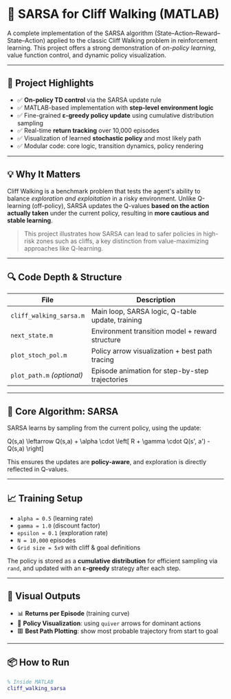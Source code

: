 # 🧠 SARSA for Cliff Walking (MATLAB)

A complete implementation of the SARSA algorithm (State–Action–Reward–State–Action) applied to the classic Cliff Walking problem in reinforcement learning. This project offers a strong demonstration of *on-policy learning*, value function control, and dynamic policy visualization.

---

## 📌 Project Highlights

- ✅ **On-policy TD control** via the SARSA update rule
- ✅ MATLAB-based implementation with **step-level environment logic**
- ✅ Fine-grained **ε-greedy policy update** using cumulative distribution sampling
- ✅ Real-time **return tracking** over 10,000 episodes
- ✅ Visualization of learned **stochastic policy** and most likely path
- ✅ Modular code: core logic, transition dynamics, policy rendering

---

## 💡 Why It Matters

Cliff Walking is a benchmark problem that tests the agent's ability to balance *exploration and exploitation* in a risky environment. Unlike Q-learning (off-policy), SARSA updates the Q-values **based on the action actually taken** under the current policy, resulting in **more cautious and stable learning**.

> This project illustrates how SARSA can lead to safer policies in high-risk zones such as cliffs, a key distinction from value-maximizing approaches like Q-learning.

---

## 🔍 Code Depth & Structure

| File                     | Description                                      |
|--------------------------|--------------------------------------------------|
| `cliff_walking_sarsa.m`  | Main loop, SARSA logic, Q-table update, training |
| `next_state.m`           | Environment transition model + reward structure  |
| `plot_stoch_pol.m`       | Policy arrow visualization + best path tracing   |
| `plot_path.m` *(optional)* | Episode animation for step-by-step trajectories  |

---

## 🔧 Core Algorithm: SARSA

SARSA learns by sampling from the current policy, using the update:


Q(s,a) \leftarrow Q(s,a) + \alpha \cdot \left[ R + \gamma \cdot Q(s', a') - Q(s,a) \right]


This ensures the updates are **policy-aware**, and exploration is directly reflected in Q-values.

---

## 📈 Training Setup

- `alpha = 0.5` (learning rate)
- `gamma = 1.0` (discount factor)
- `epsilon = 0.1` (exploration rate)
- `N = 10,000` episodes
- `Grid size = 5x9` with cliff & goal definitions

The policy is stored as a **cumulative distribution** for efficient sampling via `rand`, and updated with an **ε-greedy** strategy after each step.

---

## 🧠 Visual Outputs

- 📊 **Returns per Episode** (training curve)
- 🧭 **Policy Visualization**: using `quiver` arrows for dominant actions
- 🟥 **Best Path Plotting**: show most probable trajectory from start to goal

---

## 📦 How to Run

```matlab
% Inside MATLAB
cliff_walking_sarsa
